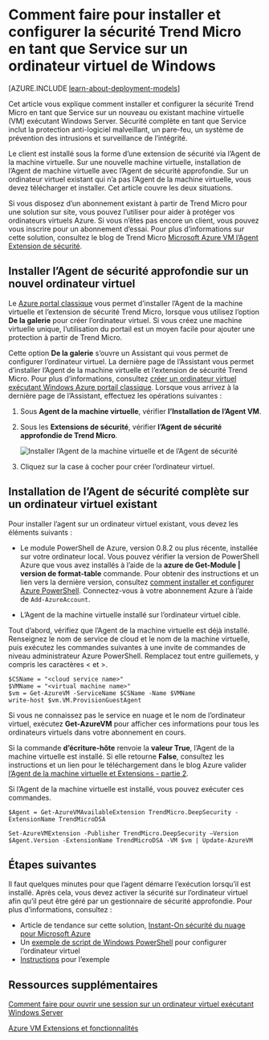 <properties
    pageTitle="Installer Trend Micro Deep Security sur un ordinateur virtuel | Microsoft Azure"
    description="Cet article décrit comment installer et configurer la sécurité de Trend Micro sur une machine virtuelle créée avec le modèle de déploiement classique dans Azure."
    services="virtual-machines-windows"
    documentationCenter=""
    authors="iainfoulds"
    manager="timlt"
    editor=""
    tags="azure-service-management"/>

<tags
    ms.service="virtual-machines-windows"
    ms.workload="infrastructure-services"
    ms.tgt_pltfrm="vm-multiple"
    ms.devlang="na"
    ms.topic="article"
    ms.date="08/24/2016"
    ms.author="iainfou"/>


# <a name="how-to-install-and-configure-trend-micro-deep-security-as-a-service-on-a-windows-vm"></a>Comment faire pour installer et configurer la sécurité Trend Micro en tant que Service sur un ordinateur virtuel de Windows

[AZURE.INCLUDE [learn-about-deployment-models](../../includes/learn-about-deployment-models-classic-include.md)]

Cet article vous explique comment installer et configurer la sécurité Trend Micro en tant que Service sur un nouveau ou existant machine virtuelle (VM) exécutant Windows Server. Sécurité complète en tant que Service inclut la protection anti-logiciel malveillant, un pare-feu, un système de prévention des intrusions et surveillance de l’intégrité.

Le client est installé sous la forme d’une extension de sécurité via l’Agent de la machine virtuelle. Sur une nouvelle machine virtuelle, installation de l’Agent de machine virtuelle avec l’Agent de sécurité approfondie. Sur un ordinateur virtuel existant qui n’a pas l’Agent de la machine virtuelle, vous devez télécharger et installer. Cet article couvre les deux situations.

Si vous disposez d’un abonnement existant à partir de Trend Micro pour une solution sur site, vous pouvez l’utiliser pour aider à protéger vos ordinateurs virtuels Azure. Si vous n’êtes pas encore un client, vous pouvez vous inscrire pour un abonnement d’essai. Pour plus d’informations sur cette solution, consultez le blog de Trend Micro [Microsoft Azure VM l’Agent Extension de sécurité](http://go.microsoft.com/fwlink/p/?LinkId=403945).

## <a name="install-the-deep-security-agent-on-a-new-vm"></a>Installer l’Agent de sécurité approfondie sur un nouvel ordinateur virtuel

Le [Azure portal classique](http://manage.windowsazure.com) vous permet d’installer l’Agent de la machine virtuelle et l’extension de sécurité Trend Micro, lorsque vous utilisez l’option **De la galerie** pour créer l’ordinateur virtuel. Si vous créez une machine virtuelle unique, l’utilisation du portail est un moyen facile pour ajouter une protection à partir de Trend Micro.

Cette option **De la galerie** s’ouvre un Assistant qui vous permet de configurer l’ordinateur virtuel. La dernière page de l’Assistant vous permet d’installer l’Agent de la machine virtuelle et l’extension de sécurité Trend Micro. Pour plus d’informations, consultez [créer un ordinateur virtuel exécutant Windows Azure portail classique](virtual-machines-windows-classic-tutorial.md). Lorsque vous arrivez à la dernière page de l’Assistant, effectuez les opérations suivantes :

1.  Sous **Agent de la machine virtuelle**, vérifier **l’Installation de l’Agent VM**.

2.  Sous les **Extensions de sécurité**, vérifier **l’Agent de sécurité approfondie de Trend Micro**.

    ![Installer l’Agent de la machine virtuelle et de l’Agent de sécurité](./media/virtual-machines-windows-classic-install-trend/InstallVMAgentandTrend.png)

3.  Cliquez sur la case à cocher pour créer l’ordinateur virtuel.

## <a name="install-the-deep-security-agent-on-an-existing-vm"></a>Installation de l’Agent de sécurité complète sur un ordinateur virtuel existant

Pour installer l’agent sur un ordinateur virtuel existant, vous devez les éléments suivants :

- Le module PowerShell de Azure, version 0.8.2 ou plus récente, installée sur votre ordinateur local. Vous pouvez vérifier la version de PowerShell Azure que vous avez installés à l’aide de la **azure de Get-Module | version de format-table** commande. Pour obtenir des instructions et un lien vers la dernière version, consultez [comment installer et configurer Azure PowerShell](../powershell-install-configure.md). Connectez-vous à votre abonnement Azure à l’aide de `Add-AzureAccount`.

- L’Agent de la machine virtuelle installé sur l’ordinateur virtuel cible.

Tout d’abord, vérifiez que l’Agent de la machine virtuelle est déjà installé. Renseignez le nom de service de cloud et le nom de la machine virtuelle, puis exécutez les commandes suivantes à une invite de commandes de niveau administrateur Azure PowerShell. Remplacez tout entre guillemets, y compris les caractères < et >.

    $CSName = "<cloud service name>"
    $VMName = "<virtual machine name>"
    $vm = Get-AzureVM -ServiceName $CSName -Name $VMName
    write-host $vm.VM.ProvisionGuestAgent

Si vous ne connaissez pas le service en nuage et le nom de l’ordinateur virtuel, exécutez **Get-AzureVM** pour afficher ces informations pour tous les ordinateurs virtuels dans votre abonnement en cours.

Si la commande **d’écriture-hôte** renvoie la **valeur True**, l’Agent de la machine virtuelle est installé. Si elle retourne **False**, consultez les instructions et un lien pour le téléchargement dans le blog Azure valider [l’Agent de la machine virtuelle et Extensions - partie 2](http://go.microsoft.com/fwlink/p/?LinkId=403947).

Si l’Agent de la machine virtuelle est installé, vous pouvez exécuter ces commandes.

    $Agent = Get-AzureVMAvailableExtension TrendMicro.DeepSecurity -ExtensionName TrendMicroDSA

    Set-AzureVMExtension -Publisher TrendMicro.DeepSecurity –Version $Agent.Version -ExtensionName TrendMicroDSA -VM $vm | Update-AzureVM

## <a name="next-steps"></a>Étapes suivantes

Il faut quelques minutes pour que l’agent démarre l’exécution lorsqu’il est installé. Après cela, vous devez activer la sécurité sur l’ordinateur virtuel afin qu’il peut être géré par un gestionnaire de sécurité approfondie. Pour plus d’informations, consultez :

- Article de tendance sur cette solution, [Instant-On sécurité du nuage pour Microsoft Azure](http://go.microsoft.com/fwlink/?LinkId=404101)
- Un [exemple de script de Windows PowerShell](http://go.microsoft.com/fwlink/?LinkId=404100) pour configurer l’ordinateur virtuel
- [Instructions](http://go.microsoft.com/fwlink/?LinkId=404099) pour l’exemple

## <a name="additional-resources"></a>Ressources supplémentaires

[Comment faire pour ouvrir une session sur un ordinateur virtuel exécutant Windows Server]

[Azure VM Extensions et fonctionnalités]


<!--Link references-->
[Comment faire pour ouvrir une session sur un ordinateur virtuel exécutant Windows Server]: virtual-machines-windows-classic-connect-logon.md
[Azure VM Extensions et fonctionnalités]: http://go.microsoft.com/fwlink/p/?linkid=390493&clcid=0x409
